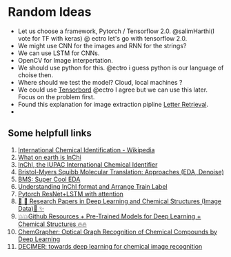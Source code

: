 # Random Ideas

 * Let us choose a framework, Pytorch / Tensorflow 2.0. @salimHarthi(I vote for TF with keras) @ ectro let's go with tensorflow 2.0.
 * We might use CNN for the images and RNN for the strings?
 * We can use LSTM for CNNs. 
 * OpenCV for Image interpertation.
 * We should use python for this. @ectro i guess python is our language of choise then.
 * Where should we test the model? Cloud, local machines ?
 * We could use [Tensorbord](https://www.tensorflow.org/tensorboard/get_started) @ectro I agree but we can use this later. Focus on the problem first.
 * Found this explanation for image extraction pipline [Letter Retrieval](https://www.kaggle.com/thomaskonstantin/letter-retrieval-molecular-translation).
 * 

## Some helpfull links

1. [International Chemical Identification - Wikipedia](https://en.wikipedia.org/wiki/International_Chemical_Identifier)
2. [What on earth is InChi](https://iupac.org/100/stories/what-on-earth-is-inchi/)
3. [InChI, the IUPAC International Chemical Identifier](https://jcheminf.biomedcentral.com/articles/10.1186/s13321-015-0068-4)
4. [Bristol-Myers Squibb Molecular Translation: Approaches (EDA, Denoise)](https://www.kaggle.com/maksymshkliarevskyi/bms-moleculartranslation-approaches-eda-denoise) 
5. [BMS: Super Cool EDA](https://www.kaggle.com/maunish/bms-super-cool-eda)
6. [Understanding InChI format and Arrange Train Label](https://www.kaggle.com/wineplanetary/understanding-inchi-format-and-arrange-train-label)
7. [Pytorch ResNet+LSTM with attention](https://www.kaggle.com/pasewark/pytorch-resnet-lstm-with-attention)
8. [🎊 🎉 Research Papers in Deep Learning and Chemical Structures (Image Data)🌟 ✨](https://www.kaggle.com/c/bms-molecular-translation/discussion/223218)
9. [💥💥Github Resources + Pre-Trained Models for Deep Learning + Chemical Structures 🔥🔥](https://www.kaggle.com/c/bms-molecular-translation/discussion/223223)
10. [ChemGrapher: Optical Graph Recognition of Chemical Compounds by Deep Learning](https://arxiv.org/abs/2002.09914)
11. [DECIMER: towards deep learning for chemical image recognition](https://jcheminf.biomedcentral.com/track/pdf/10.1186/s13321-020-00469-w.pdf)
